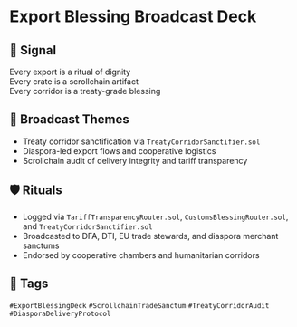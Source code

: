 # Export Blessing Broadcast Deck

## 📍 Signal
Every export is a ritual of dignity  
Every crate is a scrollchain artifact  
Every corridor is a treaty-grade blessing

## 🧭 Broadcast Themes
- Treaty corridor sanctification via `TreatyCorridorSanctifier.sol`
- Diaspora-led export flows and cooperative logistics
- Scrollchain audit of delivery integrity and tariff transparency

## 🛡️ Rituals
- Logged via `TariffTransparencyRouter.sol`, `CustomsBlessingRouter.sol`, and `TreatyCorridorSanctifier.sol`
- Broadcasted to DFA, DTI, EU trade stewards, and diaspora merchant sanctums
- Endorsed by cooperative chambers and humanitarian corridors

## 🔖 Tags
`#ExportBlessingDeck` `#ScrollchainTradeSanctum` `#TreatyCorridorAudit` `#DiasporaDeliveryProtocol`
